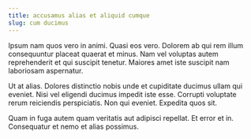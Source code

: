 ```yaml
---
title: accusamus alias et aliquid cumque
slug: cum ducimus
---
```


Ipsum nam quos vero in animi. Quasi eos vero. Dolorem ab qui rem illum consequuntur placeat quaerat et minus. Nam vel voluptas autem reprehenderit et qui suscipit tenetur. Maiores amet iste suscipit nam laboriosam aspernatur.

Ut at alias. Dolores distinctio nobis unde et cupiditate ducimus ullam qui eveniet. Nisi vel eligendi ducimus impedit iste esse. Corrupti voluptate rerum reiciendis perspiciatis. Non qui eveniet. Expedita quos sit.

Quam in fuga autem quam veritatis aut adipisci repellat. Et error et in. Consequatur et nemo et alias possimus.
